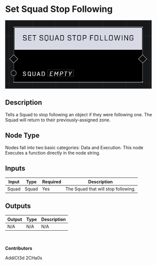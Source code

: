 # Set Squad Stop Following
![alt text](../../../.gitbook/assets/set-squad-stop-following.png)

## Description
Tells a Squad to stop following an object if they were following one. The Squad will return to their previously-assigned zone.

## Node Type
Nodes fall into two basic categories: Data and Execution. This node Executes a function directly in the node string.

## Inputs
| Input            | Type             | Required | Description												    |
|------------------|------------------|----------|--------------------------------------------------------------|
| Squad | Squad | Yes | The Squad that will stop following.|

## Outputs
| Output           | Type             | Description												     |
|------------------|------------------|--------------------------------------------------------------|
| N/A | N/A | N/A |

\
\
**Contributors**

AddiCt3d 2CHa0s